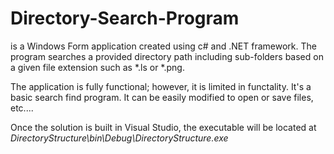 # Directory-Search-Program
is a Windows Form application created using c# and .NET framework. The program searches a provided directory 
path including sub-folders based on a given file extension such as *.ls or *.png. 

The application is fully functional; however, it is limited in functality. It's a basic search find program. It can be easily
modified to open or save files, etc....

Once the solution is built in Visual Studio, the executable will be located at *DirectoryStructure\bin\Debug\DirectoryStructure.exe*
